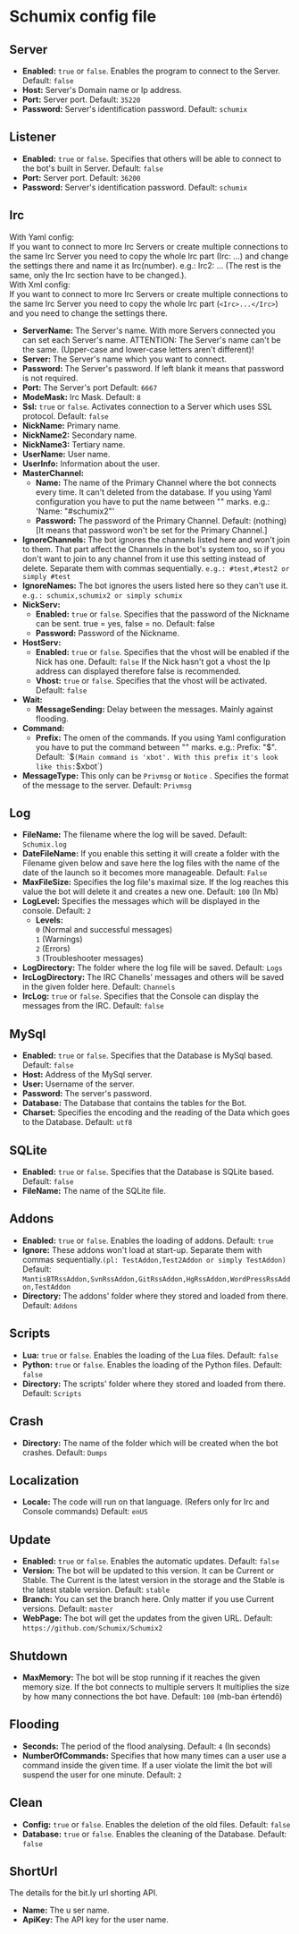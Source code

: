 # Schumix config file

## Server

* **Enabled:** `true` or `false`. Enables the program to connect to the Server. Default: `false`
* **Host:** Server's Domain name or Ip address.
* **Port:** Server port. Default: `35220`
* **Password:** Server's identification password. Default: `schumix`

## Listener

* **Enabled:** `true` or `false`. Specifies that others will be able to connect to the bot's built in Server. Default: `false`
* **Port:** Server port. Default: `36200`
* **Password:** Server's identification password. Default: `schumix`

## Irc

With Yaml config:<br/>
If you want to connect to more Irc Servers or create multiple connections to the same Irc Server you need to copy the whole Irc part (Irc: ...) and change the settings there and name it as Irc(number). e.g.: Irc2: ... (The rest is the same, only the Irc section have to be changed.).<br/>
With Xml config:<br/>
If you want to connect to more Irc Servers or create multiple connections to the same Irc Server you need to copy the whole Irc part (`<Irc>...</Irc>`) and you need to change the settings there.
* **ServerName:** The Server's name. With more Servers connected you can set each Server's name. ATTENTION: The Server's name can't be the same. (Upper-case and lower-case letters aren't different)!
* **Server:** The Server's name which you want to connect.
* **Password:** The Server's password. If left blank it means that password is not required.
* **Port:** The Server's port Default: `6667`
* **ModeMask:** Irc Mask. Default: `8`
* **Ssl:** `true` or `false`. Activates connection to a Server which uses SSL protocol. Default: `false`
* **NickName:** Primary name.
* **NickName2:** Secondary name.
* **NickName3:** Tertiary name.
* **UserName:** User name.
* **UserInfo:** Information about the user.
* **MasterChannel:**
    * **Name:** The name of the Primary Channel where the bot connects every time. It can't deleted from the database. If you using Yaml configuration you have to put the name between "" marks. e.g.: 'Name: "#schumix2"'
    * **Password:** The password of the Primary Channel.
                    Default: (nothing)[It means that password won't be set for the Primary Channel.]
* **IgnoreChannels:** The bot ignores the channels listed here and won't join to them. That part affect the Channels in the bot's system too, so if you don't want to join to any channel from it use this setting instead of delete. Separate them with commas sequentially.
                      `e.g.: #test,#test2 or simply #test`
* **IgnoreNames:** The bot ignores the users listed here so they can't use it.
   				`e.g.: schumix,schumix2 or simply schumix`
* **NickServ:**
    * **Enabled:** `true` or `false`. Specifies that the password of the Nickname can be sent. true = yes, false = no.
                   Default: false
    * **Password:** Password of the Nickname.
* **HostServ:**
    * **Enabled:** `true` or `false`. Specifies that the vhost will be enabled if the Nick has one. Default: `false`
                   If the Nick hasn't got a vhost the Ip address can displayed therefore false is recommended.
    * **Vhost:** `true` or `false`. Specifies that the vhost will be activated. Default: `false`
* **Wait:**
    * **MessageSending:** Delay between the messages. Mainly against flooding.
* **Command:**
    * **Prefix:** The omen of the commands. If you using Yaml configuration you have to put the command between "" marks. e.g.: Prefix: "$". Default: `$` (Main command is 'xbot'. With this prefix it's look like this: `$xbot`)
* **MessageType:** This only can be `Privmsg` or `Notice` . Specifies the format of the message to the server. Default: `Privmsg`

## Log

* **FileName:** The filename where the log will be saved. Default: `Schumix.log`
* **DateFileName:** If you enable this setting it will create a folder with the Filename given below and save here the log files with the name of the date of the launch so it becomes more manageable.
                    Default: `False`
* **MaxFileSize:** Specifies the log file's maximal size. If the log reaches this value the bot will delete it and creates a new one.
                    Default: `100` (In Mb)
* **LogLevel:** Specifies the messages which will be displayed in the console. Default: `2`
    * **Levels:** <br/>
                    `0` (Normal and successful messages)<br/>
                    `1` (Warnings)<br/>
                    `2` (Errors)<br/>
                    `3` (Troubleshooter messages)
* **LogDirectory:** The folder where the log file will be saved. Default: `Logs`
* **IrcLogDirectory:** The IRC Chanells' messages and others will be saved in the given folder here. Default: `Channels`
* **IrcLog:** `true` or `false`. Specifies that the Console can display the messages from the IRC. Default: `false`

## MySql

* **Enabled:** `true` or `false`. Specifies that the Database is MySql based. Default: `false`
* **Host:** Address of the MySql server.
* **User:** Username of the server.
* **Password:** The server's password.
* **Database:** The Database that contains the tables for the Bot.
* **Charset:** Specifies the encoding and the reading of the Data which goes to the Database.
               Default: `utf8`

## SQLite

* **Enabled:** `true` or `false`. Specifies that the Database is SQLite based. Default: `false`
* **FileName:** The name of the SQLite file.

## Addons

* **Enabled:** `true` or `false`. Enables the loading of addons. Default: `true`
* **Ignore:** These addons won't load at start-up. Separate them with commas sequentially.`(pl: TestAddon,Test2Addon or simply TestAddon)`
              Default: `MantisBTRssAddon,SvnRssAddon,GitRssAddon,HgRssAddon,WordPressRssAddon,TestAddon`
* **Directory:** The addons' folder where they stored and loaded from there. Default: `Addons`

## Scripts

* **Lua:** `true` or `false`. Enables the loading of the Lua files. Default: `false`
* **Python:** `true` or `false`. Enables the loading of the Python files. Default: `false`
* **Directory:** The scripts' folder where they stored and loaded from there. Default: `Scripts`

## Crash

* **Directory:** The name of the folder which will be created when the bot crashes. Default: `Dumps`

## Localization

* **Locale:** The code will run on that language. (Refers only for Irc and Console commands)
              Default: `enUS`

## Update

* **Enabled:** `true` or `false`. Enables the automatic updates. Default: `false`
* **Version:** The bot will be updated to this version. It can be Current or Stable. The Current is the latest version in the storage and the Stable is the latest stable version.
               Default: `stable`
* **Branch:** You can set the branch here. Only matter if you use Current versions. Default: `master`
* **WebPage:** The bot will get the updates from the given URL. Default: `https://github.com/Schumix/Schumix2`

## Shutdown

* **MaxMemory:** The bot will be stop running if it reaches the given memory size. If the bot connects to multiple servers It multiplies the size by how many connections the bot have.
                 Default: `100` (mb-ban értendő)

## Flooding

* **Seconds:** The period of the flood analysing. Default: `4` (In seconds)
* **NumberOfCommands:** Specifies that how many times can a user use a command inside the given time. If a user violate the limit the bot will suspend the user for one minute. Default: `2`

## Clean

* **Config:** `true` or `false`. Enables the deletion of the old files. Default: `false`
* **Database:** `true` or `false`. Enables the cleaning of the Database. Default: `false`

## ShortUrl

The details for the bit.ly url shorting API.
* **Name:** The u ser name.
* **ApiKey:** The API key for the user name.
